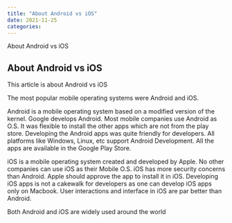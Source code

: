 ```yaml
---
title: "About Android vs iOS"
date: 2021-11-25
categories:
---
```


About Android vs iOS

## About Android vs iOS

This article is about Android vs iOS

The most popular mobile operating systems were Android and iOS. 

Android is a mobile operating system based on a modified version of the kernel. Google develops Android. Most mobile companies use Android as O.S. It was flexible to install the other apps which are not from the play store. Developing the Android apps was quite friendly for developers. All platforms like Windows, Linux, etc support Android Development. All the apps are available in the  Google Play Store.

iOS is a mobile operating system created and developed by Apple. No other companies can use iOS as their Mobile O.S. iOS has more security concerns than Android. Apple should approve the app to install it in iOS. Developing iOS apps is not a cakewalk for developers as one can develop iOS apps only on Macbook. User interactions and interface in iOS are par better than Android. 


Both Android and iOS are widely used around the world